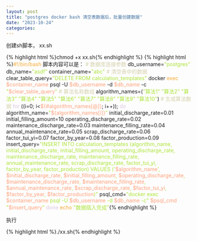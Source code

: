 ```yaml
---
layout: post
title: "postgres docker bash 清空表数据后，批量创建数据"
date: "2023-10-24"
categories: 
---
```

<p>创建sh脚本， xx.sh</p>
{% highlight html %}chmod +x xx.sh{% endhighlight %}
{% highlight html %}<span style="color:#f5ab35">#!/bin/bash
</span>脚本内容可以是：
<span style="color:#d4d0ab"># 数据库连接参数</span>
db_username=<span style="color:#abe338">&quot;postgres&quot;</span>
db_name=<span style="color:#abe338">&quot;asdf&quot;</span>
container_name=<span style="color:#abe338">&quot;abc&quot;</span>
<span style="color:#d4d0ab"># 清空表中的数据</span>
clear_table_query=<span style="color:#abe338">&quot;DELETE FROM calculation_templates&quot;</span>
docker <span style="color:#f5ab35">exec</span> <span style="color:#ffa07a">$container_name</span> psql -U <span style="color:#ffa07a">$db_username</span> -d <span style="color:#ffa07a">$db_name</span> -c <span style="color:#abe338">&quot;</span><span style="color:#ffa07a">$clear_table_query</span><span style="color:#abe338">&quot;</span>
<span style="color:#d4d0ab"># 算法名称数组</span>
algorithm_names=(<span style="color:#abe338">&quot;算法1&quot;</span> <span style="color:#abe338">&quot;算法2&quot;</span> <span style="color:#abe338">&quot;算法3&quot;</span> <span style="color:#abe338">&quot;算法4&quot;</span> <span style="color:#abe338">&quot;算法5&quot;</span> <span style="color:#abe338">&quot;算法6&quot;</span> <span style="color:#abe338">&quot;算法7&quot;</span> <span style="color:#abe338">&quot;算法8&quot;</span> <span style="color:#abe338">&quot;算法9&quot;</span> <span style="color:#abe338">&quot;算法10&quot;</span>)
<span style="color:#d4d0ab"># 生成算法数据</span>
<span style="color:#dcc6e0">for</span> ((i=0; i&lt;<span style="color:#ffa07a">${#algorithm_names[@]}</span>; i++)); <span style="color:#dcc6e0">do</span>
algorithm_name=<span style="color:#abe338">&quot;</span><span style="color:#ffa07a">${algorithm_names[i]}</span><span style="color:#abe338">&quot;</span>
initial_discharge_rate=0.01
initial_filling_amount=10
operating_discharge_rate=0.02
maintenance_discharge_rate=0.03
maintenance_filling_rate=0.04
annual_maintenance_rate=0.05
scrap_discharge_rate=0.06
factor_tui_yi=0.07
factor_by_year=0.08
factor_production=0.09
insert_query=<span style="color:#abe338">&quot;INSERT INTO calculation_templates (algorithm_name, initial_discharge_rate, initial_filling_amount, operating_discharge_rate, maintenance_discharge_rate, maintenance_filling_rate, annual_maintenance_rate, scrap_discharge_rate, factor_tui_yi, factor_by_year, factor_production) VALUES (&#39;</span><span style="color:#ffa07a">$algorithm_name</span><span style="color:#abe338">&#39;, </span><span style="color:#ffa07a">$initial_discharge_rate</span><span style="color:#abe338">, </span><span style="color:#ffa07a">$initial_filling_amount</span><span style="color:#abe338">, </span><span style="color:#ffa07a">$operating_discharge_rate</span><span style="color:#abe338">, </span><span style="color:#ffa07a">$maintenance_discharge_rate</span><span style="color:#abe338">, </span><span style="color:#ffa07a">$maintenance_filling_rate</span><span style="color:#abe338">, </span><span style="color:#ffa07a">$annual_maintenance_rate</span><span style="color:#abe338">, </span><span style="color:#ffa07a">$scrap_discharge_rate</span><span style="color:#abe338">, </span><span style="color:#ffa07a">$factor_tui_yi</span><span style="color:#abe338">, </span><span style="color:#ffa07a">$factor_by_year</span><span style="color:#abe338">, </span><span style="color:#ffa07a">$factor_production</span><span style="color:#abe338">)&quot;</span>
psql_cmd=<span style="color:#abe338">&quot;docker exec </span><span style="color:#ffa07a">$container_name</span><span style="color:#abe338"> psql -U </span><span style="color:#ffa07a">$db_username</span><span style="color:#abe338"> -d </span><span style="color:#ffa07a">$db_name</span><span style="color:#abe338"> -c&quot;</span>
<span style="color:#ffa07a">$psql_cmd</span> <span style="color:#abe338">&quot;</span><span style="color:#ffa07a">$insert_query</span><span style="color:#abe338">&quot;</span>
<span style="color:#dcc6e0">done</span>
<span style="color:#f5ab35">echo</span> <span style="color:#abe338">&quot;数据插入完成&quot;</span>{% endhighlight %}
<p>执行</p>
{% highlight html %}./xx.sh{% endhighlight %}
